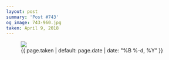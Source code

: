 ```yaml
---
layout: post
summary: 'Post #743'
og_image: 743-960.jpg
taken: April 9, 2018
---
```


<figure class="post">
<img sizes="(min-width: 700px) 50vw, calc(100vw - 2rem)" src="{{ site.assets_url }}/743-480.jpg" srcset="{{ site.assets_url }}/743-240.jpg 240w, {{ site.assets_url }}/743-480.jpg 480w, {{ site.assets_url }}/743-720.jpg 720w, {{ site.assets_url }}/743-960.jpg 960w"/>
<figcaption>
<time>{{ page.taken | default: page.date | date: "%B %-d, %Y" }}</time>
</figcaption>
</figure>
